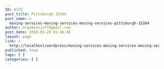 ```yaml
---
ID: 6175
post_title: Pittsburgh 15264
post_name: >
  moving-services-moving-services-moving-services-pittsburgh-15264
author: mrgabonijeff@gmail.com
post_date: 2018-03-28 01:46:46
layout: page
link: >
  http://localhost/wordpress/moving-services-moving-services-moving-services-pittsburgh-15264/
published: true
tags: [ ]
categories: [ ]
---
```

